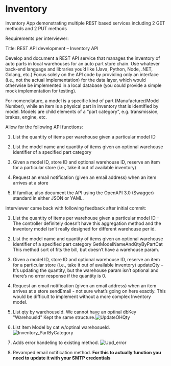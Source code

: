 # Inventory
Inventory App demonstrating multiple REST based services including 2 GET methods and 2 PUT methods


Requirements per interviewer: 

Title: REST API development – Inventory API

Develop and document a REST API service that manages the inventory of auto parts in local warehouses for an auto part store chain. 
Use whatever back-end language and libraries you’d like (Java, Python, Node, .NET, Golang, etc.) Focus solely on the API code by providing only an interface 
(i.e., not the actual implementation) for the data layer, which would otherwise be implemented in a local database (you could provide a simple mock implementation for testing).

For nomenclature, a model is a specific kind of part (Manufacturer/Model Number), while an item is a physical part in inventory that is identified by model. 
Models are child elements of a “part category”, e.g. transmission, brakes, engine, etc.

Allow for the following API functions:

1) List the quantity of items per warehouse given a particular model ID

2) List the model name and quantity of items given an optional warehouse identifier of a specified part category

3) Given a model ID, store ID and optional warehouse ID, reserve an item for a particular store (i.e., take it out of available inventory)

4) Request an email notification (given an email address) when an item arrives at a store

5) If familiar, also document the API using the OpenAPI 3.0 (Swagger) standard in either JSON or YAML.


        
Interviewer came back with following feedback after initial commit:
       
1) List the quantity of items per warehouse given a particular model ID – The controller definitely doesn’t have this aggregation method and the Inventory model isn’t really designed for different warehouse per id.

2) List the model name and quantity of items given an optional warehouse identifier of a specified part category GetModelNameAndQtyByPartCat This method sort of fits the bill, but doesn’t have a warehouse param.

3) Given a model ID, store ID and optional warehouse ID, reserve an item for a particular store (i.e., take it out of available inventory) updateQty – It’s updating the quantity, but the warehouse param isn’t optional and there’s no error response if the quantity is 0.

4) Request an email notification (given an email address) when an item arrives at a store sendEmail - not sure what’s going on here exactly.  This would be difficult to implement without a more complex Inventory model.

    

1) List qty by warehouseId. We cannot have an optinal dbKey "WarehousId" Kept the same structure.![UpdateOHQty](https://user-images.githubusercontent.com/42184732/193462049-b1262717-3364-4f71-b622-40a79c6136c9.png)

2) List Item Model by cat w/optinal warehosueId. ![Inventory_PartByCategory](https://user-images.githubusercontent.com/42184732/193462036-ba2baab9-c56e-4531-8641-668dbeeb2ac3.png)

3) Adds error handeling to existing method. ![Upd_error](https://user-images.githubusercontent.com/42184732/193462020-b114fe24-e68a-4de5-8be7-7a787487d258.png)

4) Revamped email notification method. **For this to actually function you need to update it with your SMTP credentials**

